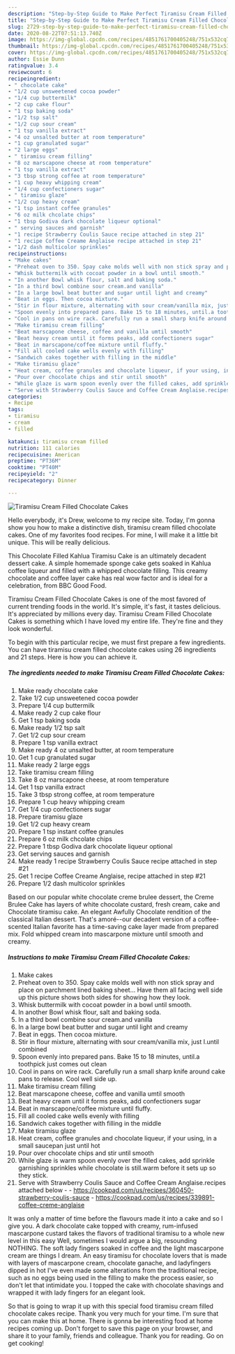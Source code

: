 ```yaml
---
description: "Step-by-Step Guide to Make Perfect Tiramisu Cream Filled Chocolate Cakes"
title: "Step-by-Step Guide to Make Perfect Tiramisu Cream Filled Chocolate Cakes"
slug: 2729-step-by-step-guide-to-make-perfect-tiramisu-cream-filled-chocolate-cakes
date: 2020-08-22T07:51:13.740Z
image: https://img-global.cpcdn.com/recipes/4851761700405248/751x532cq70/tiramisu-cream-filled-chocolate-cakes-recipe-main-photo.jpg
thumbnail: https://img-global.cpcdn.com/recipes/4851761700405248/751x532cq70/tiramisu-cream-filled-chocolate-cakes-recipe-main-photo.jpg
cover: https://img-global.cpcdn.com/recipes/4851761700405248/751x532cq70/tiramisu-cream-filled-chocolate-cakes-recipe-main-photo.jpg
author: Essie Dunn
ratingvalue: 3.4
reviewcount: 6
recipeingredient:
- " chocolate cake"
- "1/2 cup unsweetened cocoa powder"
- "1/4 cup buttermilk"
- "2 cup cake flour"
- "1 tsp baking soda"
- "1/2 tsp salt"
- "1/2 cup sour cream"
- "1 tsp vanilla extract"
- "4 oz unsalted butter at room temperature"
- "1 cup granulated sugar"
- "2 large eggs"
- " tiramisu cream filling"
- "8 oz marscapone cheese at room temperature"
- "1 tsp vanilla extract"
- "3 tbsp strong coffee at room temperature"
- "1 cup heavy whipping cream"
- "1/4 cup confectioners sugar"
- " tiramisu glaze"
- "1/2 cup heavy cream"
- "1 tsp instant coffee granules"
- "6 oz milk chcolate chips"
- "1 tbsp Godiva dark chocolate liqueur optional"
- " serving sauces and garnish"
- "1 recipe Strawberry Coulis Sauce recipe attached in step 21"
- "1 recipe Coffee Creame Anglaise recipe attached in step 21"
- "1/2 dash multicolor sprinkles"
recipeinstructions:
- "Make cakes"
- "Preheat oven to 350. Spay cake molds well with non stick spray and place on parchment lined baking sheet... Have them all facing well side up this picture shows both sides for showing how they look."
- "Whisk buttermilk with cocoat powder in a bowl until smooth."
- "In another Bowl whisk flour, salt and baking soda."
- "In a third bowl combine sour cream.and vanilla"
- "In a large bowl beat butter and sugar until light and creamy"
- "Beat in eggs. Then cocoa mixture."
- "Stir in flour mixture, alternating with sour cream/vanilla mix, just I.until combined"
- "Spoon evenly into prepared pans. Bake 15 to 18 minutes, until.a toothpick just comes out clean"
- "Cool in pans on wire rack. Carefully run a small sharp knife around cake pans to release. Cool well side up."
- "Make tiramisu cream filling"
- "Beat marscapone cheese, coffee and vanilla umtil smooth"
- "Beat heavy cream until it forms peaks, add confectioners sugar"
- "Beat in marscapone/coffee mixture until fluffy."
- "Fill all cooled cake wells evenly with filling"
- "Sandwich cakes together with filling in the middle"
- "Make tiramisu glaze"
- "Heat cream, coffee granules and chocolate liqueur, if your using, in a small saucepan just until hot"
- "Pour over chocolate chips and stir until smooth"
- "While glaze is warm spoon evenly over the filled cakes, add sprinkle garnishing sprinkles while chocolate is still.warm before it sets up so they stick."
- "Serve with Strawberry Coulis Sauce and Coffee Cream Anglaise.recipes attached below  https://cookpad.com/us/recipes/360450-strawberry-coulis-sauce https://cookpad.com/us/recipes/339891-coffee-creme-anglaise"
categories:
- Recipe
tags:
- tiramisu
- cream
- filled

katakunci: tiramisu cream filled 
nutrition: 111 calories
recipecuisine: American
preptime: "PT36M"
cooktime: "PT40M"
recipeyield: "2"
recipecategory: Dinner

---
```



![Tiramisu Cream Filled Chocolate Cakes](https://img-global.cpcdn.com/recipes/4851761700405248/751x532cq70/tiramisu-cream-filled-chocolate-cakes-recipe-main-photo.jpg)

Hello everybody, it's Drew, welcome to my recipe site. Today, I'm gonna show you how to make a distinctive dish, tiramisu cream filled chocolate cakes. One of my favorites food recipes. For mine, I will make it a little bit unique. This will be really delicious.

This Chocolate Filled Kahlua Tiramisu Cake is an ultimately decadent dessert cake. A simple homemade sponge cake gets soaked in Kahlua coffee liqueur and filled with a whipped chocolate filling. This creamy chocolate and coffee layer cake has real wow factor and is ideal for a celebration, from BBC Good Food.

Tiramisu Cream Filled Chocolate Cakes is one of the most favored of current trending foods in the world. It's simple, it's fast, it tastes delicious. It's appreciated by millions every day. Tiramisu Cream Filled Chocolate Cakes is something which I have loved my entire life. They're fine and they look wonderful.


To begin with this particular recipe, we must first prepare a few ingredients. You can have tiramisu cream filled chocolate cakes using 26 ingredients and 21 steps. Here is how you can achieve it.

<!--inarticleads1-->

##### The ingredients needed to make Tiramisu Cream Filled Chocolate Cakes:

1. Make ready  chocolate cake
1. Take 1/2 cup unsweetened cocoa powder
1. Prepare 1/4 cup buttermilk
1. Make ready 2 cup cake flour
1. Get 1 tsp baking soda
1. Make ready 1/2 tsp salt
1. Get 1/2 cup sour cream
1. Prepare 1 tsp vanilla extract
1. Make ready 4 oz unsalted butter, at room temperature
1. Get 1 cup granulated sugar
1. Make ready 2 large eggs
1. Take  tiramisu cream filling
1. Take 8 oz marscapone cheese, at room temperature
1. Get 1 tsp vanilla extract
1. Take 3 tbsp strong coffee, at room temperature
1. Prepare 1 cup heavy whipping cream
1. Get 1/4 cup confectioners sugar
1. Prepare  tiramisu glaze
1. Get 1/2 cup heavy cream
1. Prepare 1 tsp instant coffee granules
1. Prepare 6 oz milk chcolate chips
1. Prepare 1 tbsp Godiva dark chocolate liqueur optional
1. Get  serving sauces and garnish
1. Make ready 1 recipe Strawberry Coulis Sauce recipe attached in step #21
1. Get 1 recipe Coffee Creame Anglaise, recipe attached in step #21
1. Prepare 1/2 dash multicolor sprinkles


Based on our popular white chocolate creme brulee dessert, the Creme Brulee Cake has layers of white chocolate custard, fresh cream, cake and Chocolate tiramisu cake. An elegant Awfully Chocolate rendition of the classical Italian dessert. That&#39;s amoré--our decadent version of a coffee-scented Italian favorite has a time-saving cake layer made from prepared mix. Fold whipped cream into mascarpone mixture until smooth and creamy. 

<!--inarticleads2-->

##### Instructions to make Tiramisu Cream Filled Chocolate Cakes:

1. Make cakes
1. Preheat oven to 350. Spay cake molds well with non stick spray and place on parchment lined baking sheet... Have them all facing well side up this picture shows both sides for showing how they look.
1. Whisk buttermilk with cocoat powder in a bowl until smooth.
1. In another Bowl whisk flour, salt and baking soda.
1. In a third bowl combine sour cream.and vanilla
1. In a large bowl beat butter and sugar until light and creamy
1. Beat in eggs. Then cocoa mixture.
1. Stir in flour mixture, alternating with sour cream/vanilla mix, just I.until combined
1. Spoon evenly into prepared pans. Bake 15 to 18 minutes, until.a toothpick just comes out clean
1. Cool in pans on wire rack. Carefully run a small sharp knife around cake pans to release. Cool well side up.
1. Make tiramisu cream filling
1. Beat marscapone cheese, coffee and vanilla umtil smooth
1. Beat heavy cream until it forms peaks, add confectioners sugar
1. Beat in marscapone/coffee mixture until fluffy.
1. Fill all cooled cake wells evenly with filling
1. Sandwich cakes together with filling in the middle
1. Make tiramisu glaze
1. Heat cream, coffee granules and chocolate liqueur, if your using, in a small saucepan just until hot
1. Pour over chocolate chips and stir until smooth
1. While glaze is warm spoon evenly over the filled cakes, add sprinkle garnishing sprinkles while chocolate is still.warm before it sets up so they stick.
1. Serve with Strawberry Coulis Sauce and Coffee Cream Anglaise.recipes attached below -  - https://cookpad.com/us/recipes/360450-strawberry-coulis-sauce - https://cookpad.com/us/recipes/339891-coffee-creme-anglaise


It was only a matter of time before the flavours made it into a cake and so I give you. A dark chocolate cake topped with creamy, rum-infused mascarpone custard takes the flavors of traditional tiramisu to a whole new level in this easy Well, sometimes I would argue a big, resounding NOTHING. The soft lady fingers soaked in coffee and the light mascarpone cream are things I dream. An easy tiramisu for chocolate lovers that is made with layers of mascarpone cream, chocolate ganache, and ladyfingers dipped in hot I&#39;ve even made some alterations from the traditional recipe, such as no eggs being used in the filling to make the process easier, so don&#39;t let that intimidate you. I topped the cake with chocolate shavings and wrapped it with lady fingers for an elegant look. 

So that is going to wrap it up with this special food tiramisu cream filled chocolate cakes recipe. Thank you very much for your time. I'm sure that you can make this at home. There is gonna be interesting food at home recipes coming up. Don't forget to save this page on your browser, and share it to your family, friends and colleague. Thank you for reading. Go on get cooking!
